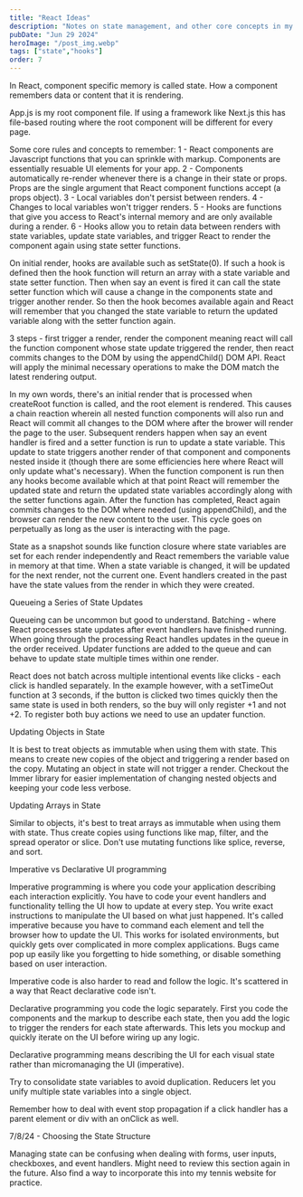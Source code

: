 ```yaml
---
title: "React Ideas"
description: "Notes on state management, and other core concepts in my own words"
pubDate: "Jun 29 2024"
heroImage: "/post_img.webp"
tags: ["state","hooks"]
order: 7
---
```


In React, component specific memory is called state. How a component remembers data or content that it is rendering.

App.js is my root component file. If using a framework like Next.js this has file-based routing where the
root component will be different for every page.

Some core rules and concepts to remember:
1 - React components are Javascript functions that you can sprinkle with markup. Components are essentially resuable UI elements for your app.
2 - Components automatically re-render whenever there is a change in their state or props. Props are the
single argument that React component functions accept (a props object).
3 - Local variables don't persist between renders.
4 - Changes to local variables won't trigger renders.
5 - Hooks are functions that give you access to React's internal memory and are only available during a render.
6 - Hooks allow you to retain data between renders with state variables, update state variables, and trigger React to render the component again using state setter functions.

On initial render, hooks are available such as setState(0). If such a hook is defined then the hook function will return an array with a state variable and state setter function. Then when say an event is fired it can call the state setter function which will cause a change in the components state and trigger another render. So then the hook becomes available again and React will remember that you changed the state variable to return the updated variable along with the setter function again.

3 steps - first trigger a render, render the component meaning react will call the function component whose state update triggered the render, then react commits changes to the DOM by using the appendChild() DOM API. React will apply the minimal necessary operations to make the DOM match the latest rendering output.

In my own words, there's an initial render that is processed when createRoot function is called, and the root element is rendered. This causes a chain reaction wherein all nested function components will also run and React will commit all changes to the DOM where after the brower will render the page to the user. Subsequent renders happen when say an event handler is fired and a setter function is run to update a state variable. This update to state triggers another render of that component and components nested inside it (though there are some efficiencies here where React will only update what's necessary). When the function component is run then any hooks become available which at that point React will remember the updated state and return the updated state variables accordingly along with the setter functions again. After the function has completed, React again commits changes to the DOM where needed (using appendChild), and the browser can render the new content to the user. This cycle goes on perpetually as long as the user is interacting with the page.

State as a snapshot sounds like function closure where state variables are set for each render independently and React remembers the variable value in memory at that time. When a state variable is changed, it will be updated for the next render, not the current one. Event handlers created in the past have the state values from the render in which they were created.

Queueing a Series of State Updates

Queueing can be uncommon but good to understand.
Batching - where React processes state updates after event handlers have finished running. When going through the processing React handles updates in the queue in the order received.
Updater functions are added to the queue and can behave to update state multiple times within one render.

React does not batch across multiple intentional events like clicks - each click is handled separately. In the example however, with a setTimeOut function at 3 seconds, if the button is clicked two times quickly then the same state is used in both renders, so the buy will only register +1 and not +2. To register both buy actions we need to use an updater function.

Updating Objects in State

It is best to treat objects as immutable when using them with state. This means to create new copies of the object and triggering a render based on the copy. Mutating an object in state will not trigger a render. Checkout the Immer library for easier implementation of changing nested objects and keeping your code less verbose.

Updating Arrays in State

Similar to objects, it's best to treat arrays as immutable when using them with state. Thus create copies using functions like map, filter, and the spread operator or slice. Don't use mutating functions like splice, reverse, and sort.

Imperative vs Declarative UI programming

Imperative programming is where you code your application describing each interaction explicitly. You have to code your event handlers and functionality telling the UI how to update at every step. You write exact instructions to manipulate the UI based on what just happened. It's called imperative because you have to command each element and tell the browser how to update the UI. This works for isolated environments, but quickly gets over complicated in more complex applications. Bugs came pop up easily like you forgetting to hide something, or disable something based on user interaction.

Imperative code is also harder to read and follow the logic. It's scattered in a way that React declarative code isn't.

Declarative programming you code the logic separately. First you code the components and the markup to describe each state, then you add the logic to trigger the renders for each state afterwards. This lets you mockup and quickly iterate on the UI before wiring up any logic. 

Declarative programming means describing the UI for each visual state rather than micromanaging the UI (imperative).

Try to consolidate state variables to avoid duplication. Reducers let you unify multiple state variables into a single object.

Remember how to deal with event stop propagation if a click handler has a parent element or div with an onClick as well.

7/8/24 - Choosing the State Structure

Managing state can be confusing when dealing with forms, user inputs, checkboxes, and event handlers. Might need to review this section again in the future. Also find a way to incorporate this into my tennis website for practice.





